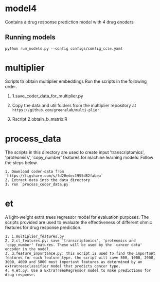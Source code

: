 # model4
Contains a drug response prediction model with 4 drug enoders

## Running models
`python run_models.py --config configs/config_ccle.yaml`


# multiplier
Scripts to obtain multiplier embeddings
Run the scripts in the following order.

1. 1.save_coder_data_for_multiplier.py

2. Copy the data and util folders from the multiplier repository at `https://github.com/greenelab/multi-plier`

3. Rscript 2.obtain_b_matrix.R

# process_data
The scripts in this directory are used to create input 'transcriptomics', 'proteomics', 'copy_number' features for machine learning models.
Follow the steps below.

    1. Download coder-data from `https://figshare.com/s/fd20edec1955d82fabea`
    2. Extract data into the data directory
    3. run `process_coder_data.py`


# et
A light-weight extra trees regressor model for evaluation purposes. The scripts provided are used to evaluate the effectiveness of different ohmic features for drug response prediction.

    1. 1.multiplier_features.py
    2. 2.cl_features.py: save 'transcriptomics', 'proteomics and 'copy_number' features. These will be used by the 'cancer data' encoder in the model.
    3. 3.feature_importance.py: this script is used to find the important features for each feature type. the script will save 500, 1000, 2000, 3000, 4000 and 5000 most important features as determined by an extratreesclassifier model that predicts cancer type.
    4. 4.et.py: Use a ExtraTreesRegressor model to make predictions for drug response.